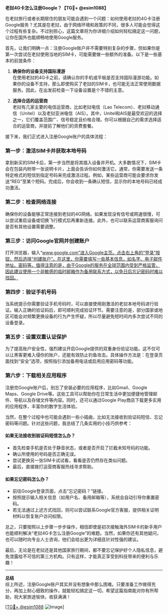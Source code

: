 **老挝4G卡怎么注册Google？【TG💪+ @esim1088】**

在老挝旅行或者长期居住的朋友可能会遇到一个问题：如何使用老挝的4G卡注册Google服务？尤其是在老挝，由于网络环境和政策的不同，很多人可能会觉得这个过程有些复杂。不过别担心，这篇文章将为你详细介绍如何轻松搞定这一问题，让你在国外也能顺畅地使用Google服务。

首先，让我们明确一点：注册Google账户并不需要特别复杂的步骤，但如果你是第一次尝试在老挝使用当地的SIM卡，可能需要做一些额外的准备。以下是一些基本的前提条件：

1. **确保你的设备支持国际漫游**  
   在使用老挝的4G卡之前，请确认你的手机或平板是否支持国际漫游功能。如果你的设备不支持，那么即使购买了老挝的SIM卡，也可能无法正常使用数据服务。因此，在出发前检查一下设备设置是个不错的主意。

2. **选择合适的运营商**  
   老挝有几家主要的电信运营商，比如老挝电信（Lao Telecom）、老挝移动通信（Unitel）以及老挝亚洲电信（AIS）。其中，Unitel和AIS是最受欢迎的选择之一，它们覆盖范围广、信号稳定且价格合理。你可以根据自己的需求选择适合的运营商，并提前了解他们的资费套餐。

接下来，我们正式进入注册Google账户的具体流程：

### 第一步：激活SIM卡并获取本地号码  
拿到新买的SIM卡后，第一步当然是将其插入设备并开机。大多数情况下，SIM卡会在包装内附带一张说明卡片，上面会告诉你如何激活它。通常，你需要发送一条特定格式的短信到指定号码来完成激活过程。例如，某些运营商可能会要求你发送“REG”至某个短码。完成后，你会收到一条确认短信，显示你的本地号码已经成功激活。

### 第二步：检查网络连接  
确保你的设备能够正常连接到老挝的4G网络。如果发现没有信号或网速很慢，可以尝试重启设备或切换飞行模式后再重新连接。此外，也可以联系运营商客服询问是否有其他设置需要调整。

### 第三步：访问Google官网并创建账户  
打开浏览器，输入“www.google.com”进入Google主页。点击右上角的“登录”按钮，然后选择“创建账户”。在这里，你需要填写一些基本信息，如名字、电子邮件地址、密码等。值得注意的是，由于Google的服务在全球范围内受到严格监管，因此建议使用一个非敏感的临时邮箱作为备用联系方式，以免日后忘记密码时难以找回。

### 第四步：验证手机号码  
当系统提示你需要验证手机号码时，可以直接使用刚激活的老挝本地号码进行验证。输入正确的验证码后，即可顺利完成验证环节。需要注意的是，部分国家或地区可能会对频繁更换设备的行为产生怀疑，所以尽量避免短时间内多次尝试不同的设备登录。

### 第五步：设置双重认证保护  
为了提高账户安全性，强烈建议开启Google提供的双重身份验证功能。这不仅可以让黑客更难入侵你的账户，还能有效防止钓鱼攻击。具体操作方法是：在登录页面找到“安全”选项，按照指引添加备用电话或启用应用密码等功能。

### 第六步：下载相关应用程序  
注册完Google账户后，别忘了安装必要的应用程序，比如Gmail、Google Maps、Google Drive等。这些工具可以帮助你在日常生活中更加便捷地管理邮件、导航以及存储文件等内容。同时，还可以通过Google Play商店下载更多实用的应用程序，丰富你的数字生活体验。

当然，在整个过程中也可能会遇到一些小插曲，比如无法接收到验证码短信、忘记密码等问题。针对这些问题，我总结了几条实用的小技巧供参考：

#### 如果无法接收到验证码短信怎么办？
- 首先检查手机是否处于静音状态，或者是否开启了拦截未知号码的功能。
- 确认所使用的号码是否正确无误。
- 尝试更换另一张SIM卡试试看，看看是否仍然存在类似问题。
- 最后，直接拨打运营商客服热线寻求帮助。

#### 如果忘记密码怎么办？
- 前往Google登录页面，点击“忘记密码？”链接。
- 按照提示输入相关信息（如用户名、备用邮箱等），系统会自动引导你重置密码。
- 若无法通过上述方式找回，则可以尝试联系Google官方客服，提供相关证明材料以恢复账户访问权限。

总之，只要按照以上步骤一步步操作，相信即使是初次接触海外SIM卡的新手用户也能顺利解决“老挝4G卡怎么注册Google”的难题。当然，如果你还有其他疑问，也可以随时向专业人士咨询，他们会给出更为详细且针对性强的建议。

最后，无论是在老挝还是其他国家旅行期间，都不要忘记保护好个人隐私信息，避免泄露给不可信的第三方机构。只有这样，才能真正享受到科技带来的便利与乐趣！

---

**总结**  
综上所述，注册Google账户其实并没有想象中那么困难。只要准备工作做得充分，再加上耐心细致的操作，就能轻松搞定这一切。希望这篇指南能对你有所帮助，祝大家旅途愉快，收获满满！  

[[TG💪+ @esim1088](https://t.me/s/esim1088) ![Image](https://i.postimg.cc/4NQfJmqS/Snipaste-2025-05-13-00-14-12.png)]